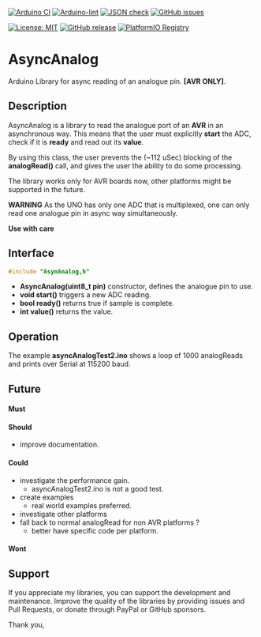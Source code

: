 
[![Arduino CI](https://github.com/RobTillaart/AsyncAnalog/workflows/Arduino%20CI/badge.svg)](https://github.com/marketplace/actions/arduino_ci)
[![Arduino-lint](https://github.com/RobTillaart/AsyncAnalog/actions/workflows/arduino-lint.yml/badge.svg)](https://github.com/RobTillaart/AsyncAnalog/actions/workflows/arduino-lint.yml)
[![JSON check](https://github.com/RobTillaart/AsyncAnalog/actions/workflows/jsoncheck.yml/badge.svg)](https://github.com/RobTillaart/AsyncAnalog/actions/workflows/jsoncheck.yml)
[![GitHub issues](https://img.shields.io/github/issues/RobTillaart/AsyncAnalog.svg)](https://github.com/RobTillaart/AsyncAnalog/issues)

[![License: MIT](https://img.shields.io/badge/license-MIT-green.svg)](https://github.com/RobTillaart/AsyncAnalog/blob/master/LICENSE)
[![GitHub release](https://img.shields.io/github/release/RobTillaart/AsyncAnalog.svg?maxAge=3600)](https://github.com/RobTillaart/AsyncAnalog/releases)
[![PlatformIO Registry](https://badges.registry.platformio.org/packages/robtillaart/library/AsyncAnalog.svg)](https://registry.platformio.org/libraries/robtillaart/AsyncAnalog)


# AsyncAnalog

Arduino Library for async reading of an analogue pin. **\[AVR ONLY\]**.


## Description

AsyncAnalog is a library to read the analogue port of an **AVR** in an asynchronous way.
This means that the user must explicitly **start** the ADC, check if it is **ready**
and read out its **value**.

By using this class, the user prevents the (~112 uSec) blocking of the 
**analogRead()** call, and gives the user the ability to do some processing.

The library works only for AVR boards now, other platforms might be supported in the future.

**WARNING**
As the UNO has only one ADC that is multiplexed, one can only read one analogue pin
in async way simultaneously.

**Use with care**


## Interface

```cpp
#include "AsynAnalog,h"
```

- **AsyncAnalog(uint8_t pin)** constructor, defines the analogue pin to use.
- **void start()** triggers a new ADC reading.
- **bool ready()** returns true if sample is complete.
- **int value()** returns the value.


## Operation

The example **asyncAnalogTest2.ino** shows a loop of 1000 analogReads and prints 
over Serial at 115200 baud. 


## Future

#### Must

#### Should

- improve documentation.

#### Could

- investigate the performance gain.
  - asyncAnalogTest2.ino is not a good test.
- create examples
  - real world examples preferred.
- investigate other platforms
- fall back to normal analogRead for non AVR platforms ?
  - better have specific code per platform.

#### Wont

## Support

If you appreciate my libraries, you can support the development and maintenance.
Improve the quality of the libraries by providing issues and Pull Requests, or
donate through PayPal or GitHub sponsors.

Thank you,


